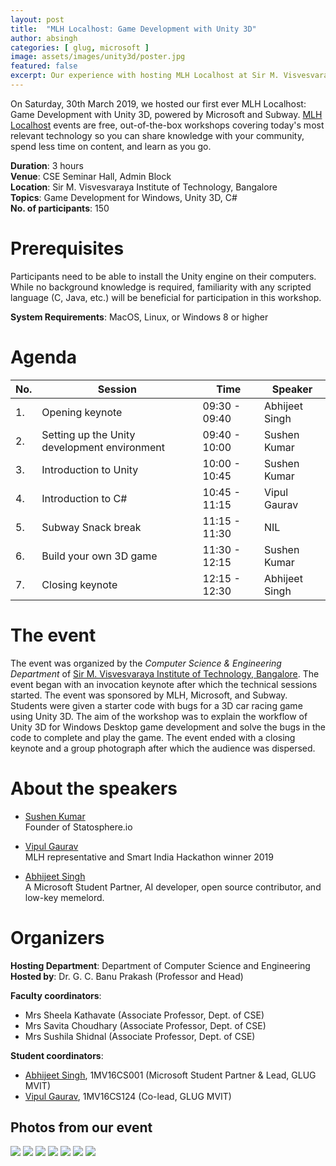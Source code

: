 ```yaml
---
layout: post
title:  "MLH Localhost: Game Development with Unity 3D"
author: absingh
categories: [ glug, microsoft ]
image: assets/images/unity3d/poster.jpg
featured: false
excerpt: Our experience with hosting MLH Localhost at Sir M. Visvesvaraya Institute of Technology, Bangalore, in association with Microsoft and Subway.
---
```

On Saturday, 30th March 2019, we hosted our first ever MLH Localhost: Game Development with Unity 3D, powered by Microsoft and Subway. [MLH Localhost](https://localhost.mlh.io/) events are free, out-of-the-box workshops covering today's most relevant technology so you can share knowledge with your community, spend less time on content, and learn as you go.

**Duration**: 3 hours  
**Venue**: CSE Seminar Hall, Admin Block  
**Location**: Sir M. Visvesvaraya Institute of Technology, Bangalore  
**Topics**: Game Development for Windows, Unity 3D, C#  
**No. of participants**: 150

# Prerequisites
Participants need to be able to install the Unity engine on their computers. While no background knowledge is required, familiarity with any scripted language (C, Java, etc.) will be beneficial for participation in this workshop.

**System Requirements**: MacOS, Linux, or Windows 8 or higher

# Agenda

| No. | Session | Time | Speaker |
|-----|---------|------|---------|
|  1. | Opening keynote  | 09:30 - 09:40  | Abhijeet Singh |
|  2. | Setting up the Unity development environment  | 09:40 - 10:00  | Sushen Kumar |
|  3. | Introduction to Unity | 10:00 - 10:45 | Sushen Kumar |
|  4. | Introduction to C# | 10:45 - 11:15 | Vipul Gaurav |
|  5. | Subway Snack break | 11:15 - 11:30 | NIL |
|  6. | Build your own 3D game | 11:30 - 12:15 | Sushen Kumar |
|  7. | Closing keynote | 12:15 - 12:30 | Abhijeet Singh |
  

# The event

The event was organized by the *Computer Science & Engineering Department* of [Sir M. Visvesvaraya Institute of Technology, Bangalore](http://sirmvit.edu). The event began with an invocation keynote after which the technical sessions started. The event was sponsored by MLH, Microsoft, and Subway. Students were given a starter code with bugs for a 3D car racing game using Unity 3D. The aim of the workshop was to explain the workflow of Unity 3D for Windows Desktop game development and solve the bugs in the code to complete and play the game. The event ended with a closing keynote and a group photograph after which the audience was dispersed.

# About the speakers

- [Sushen Kumar]()  
    Founder of Statosphere.io

- [Vipul Gaurav](https://www.linkedin.com/in/vipul-gaurav/)  
    MLH representative and Smart India Hackathon winner 2019

- [Abhijeet Singh](http://absingh.com/)  
    A Microsoft Student Partner, AI developer, open source contributor, and low-key memelord.

# Organizers
**Hosting Department**: Department of Computer Science and Engineering  
**Hosted by**: Dr. G. C. Banu Prakash (Professor and Head)  

**Faculty coordinators**:
- Mrs Sheela Kathavate (Associate Professor, Dept. of CSE)
- Mrs Savita Choudhary (Associate Professor, Dept. of CSE)
- Mrs Sushila Shidnal (Associate Professor, Dept. of CSE)

**Student coordinators**:
- [Abhijeet Singh](http://absingh.com), 1MV16CS001 (Microsoft Student Partner & Lead, GLUG MVIT)
- [Vipul Gaurav](https://www.linkedin.com/in/vipul-gaurav/), 1MV16CS124 (Co-lead, GLUG MVIT)

## Photos from our event

![](/assets/images/unity3d/IMG_2304.JPG)
![](/assets/images/unity3d/IMG_2332.JPG)
![](/assets/images/unity3d/IMG_2338.JPG)
![](/assets/images/unity3d/IMG_2347.JPG)
![](/assets/images/unity3d/IMG_2359.JPG)
![](/assets/images/unity3d/IMG_2395.JPG)
![](/assets/images/unity3d/IMG_2403.JPG)
